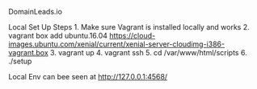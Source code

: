 DomainLeads.io

Local Set Up Steps
	1. Make sure Vagrant is installed locally and works
	2. vagrant box add ubuntu.16.04 https://cloud-images.ubuntu.com/xenial/current/xenial-server-cloudimg-i386-vagrant.box
	3. vagrant up
	4. vagrant ssh
	5. cd /var/www/html/scripts
	6. ./setup
	
	
Local Env can bee seen at http://127.0.0.1:4568/
